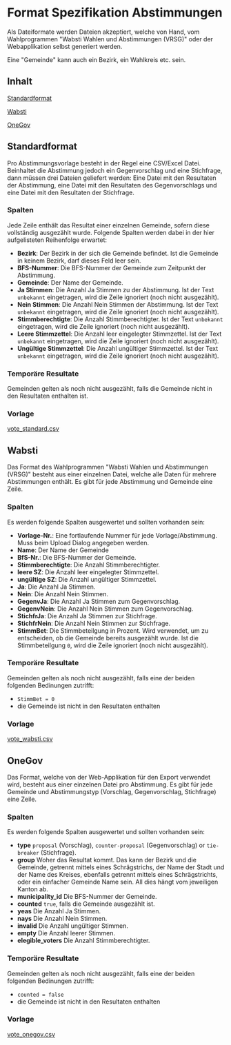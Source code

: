 # Format Spezifikation Abstimmungen

Als Dateiformate werden Dateien akzeptiert, welche von Hand, vom Wahlprogrammen "Wabsti Wahlen und Abstimmungen (VRSG)" oder der Webapplikation selbst generiert werden.

Eine "Gemeinde" kann auch ein Bezirk, ein Wahlkreis etc. sein.

## Inhalt

[Standardformat](#standardformat)

[Wabsti](#wabsti)

[OneGov](#onegov)


## Standardformat

Pro Abstimmungsvorlage besteht in der Regel eine CSV/Excel Datei. Beinhaltet die Abstimmung jedoch ein Gegenvorschlag und eine Stichfrage, dann müssen drei Dateien geliefert werden: Eine Datei mit den Resultaten der Abstimmung, eine Datei mit den Resultaten des Gegenvorschlags und eine Datei mit den Resultaten der Stichfrage.

### Spalten

Jede Zeile enthält das Resultat einer einzelnen Gemeinde, sofern diese
vollständig ausgezählt wurde. Folgende Spalten werden dabei in der hier
aufgelisteten Reihenfolge erwartet:

- **Bezirk**: Der Bezirk in der sich die Gemeinde befindet. Ist die Gemeinde in keinem Bezirk, darf dieses Feld leer sein.
- **BFS-Nummer**: Die BFS-Nummer der Gemeinde zum Zeitpunkt der Abstimmung.
- **Gemeinde**: Der Name der Gemeinde.
- **Ja Stimmen**: Die Anzahl Ja Stimmen zu der Abstimmung. Ist der Text `unbekannt` eingetragen, wird die Zeile ignoriert (noch nicht ausgezählt).
- **Nein Stimmen**: Die Anzahl Nein Stimmen der Abstimmung. Ist der Text `unbekannt` eingetragen, wird die Zeile ignoriert (noch nicht ausgezählt).
- **Stimmberechtigte**: Die Anzahl Stimmberechtigter. Ist der Text `unbekannt` eingetragen, wird die Zeile ignoriert (noch nicht ausgezählt).
- **Leere Stimmzettel**: Die Anzahl leer eingelegter Stimmzettel. Ist der Text `unbekannt` eingetragen, wird die Zeile ignoriert (noch nicht ausgezählt).
- **Ungültige Stimmzettel**: Die Anzahl ungültiger Stimmzettel. Ist der Text `unbekannt` eingetragen, wird die Zeile ignoriert (noch nicht ausgezählt).

### Temporäre Resultate

Gemeinden gelten als noch nicht ausgezählt, falls die Gemeinde nicht in den Resultaten enthalten ist.

### Vorlage

[vote_standard.csv](https://raw.githubusercontent.com/OneGov/onegov.election_day/master/docs/templates/templates/vote_standard.csv)


## Wabsti

Das Format des Wahlprogrammen "Wabsti Wahlen und Abstimmungen (VRSG)" besteht aus einer einzelnen Datei, welche alle Daten für mehrere Abstimmungen enthält. Es gibt für jede Abstimmung und Gemeinde eine Zeile.

### Spalten

Es werden folgende Spalten ausgewertet und sollten vorhanden sein:

- **Vorlage-Nr.**: Eine fortlaufende Nummer für jede Vorlage/Abstimmung. Muss beim Upload Dialog angegeben werden.
- **Name**: Der Name der Gemeinde
- **BfS-Nr.**: Die BFS-Nummer der Gemeinde.
- **Stimmberechtigte**: Die Anzahl Stimmberechtigter.
- **leere SZ**: Die Anzahl leer eingelegter Stimmzettel.
- **ungültige SZ**: Die Anzahl ungültiger Stimmzettel.
- **Ja**: Die Anzahl Ja Stimmen.
- **Nein**: Die Anzahl Nein Stimmen.
- **GegenvJa**: Die Anzahl Ja Stimmen zum Gegenvorschlag.
- **GegenvNein**:  Die Anzahl Nein Stimmen zum Gegenvorschlag.
- **StichfrJa**: Die Anzahl Ja Stimmen zur Stichfrage.
- **StichfrNein**: Die Anzahl Nein Stimmen zur Stichfrage.
- **StimmBet**: Die Stimmbeteilgung in Prozent. Wird verwendet, um zu entscheiden, ob die Gemeinde bereits ausgezählt wurde. Ist die Stimmbeteilgung `0`, wird die Zeile ignoriert (noch nicht ausgezählt).

### Temporäre Resultate

Gemeinden gelten als noch nicht ausgezählt, falls eine der beiden folgenden Bedinungen zutrifft:
- `StimmBet = 0`
- die Gemeinde ist nicht in den Resultaten enthalten

### Vorlage

[vote_wabsti.csv](https://raw.githubusercontent.com/OneGov/onegov.election_day/master/docs/templates/templates/vote_wabsti.csv)


## OneGov

Das Format, welche von der Web-Applikation für den Export verwendet wird, besteht aus einer einzelnen Datei pro Abstimmung. Es gibt für jede Gemeinde und Abstimmungstyp (Vorschlag, Gegenvorschlag, Stichfrage) eine Zeile.

### Spalten

Es werden folgende Spalten ausgewertet und sollten vorhanden sein:

- **type** `proposal` (Vorschlag), `counter-proposal` (Gegenvorschlag) or `tie-breaker` (Stichfrage).
- **group** Woher das Resultat kommt. Das kann der Bezirk und die Gemeinde, getrennt mittels eines Schrägstrichs, der Name der Stadt und der Name des Kreises, ebenfalls getrennt mittels eines Schrägstrichts, oder ein einfacher Gemeinde Name sein. All dies hängt vom jeweiligen Kanton ab.
- **municipality_id** Die BFS-Nummer der Gemeinde.
- **counted** `true`, falls die Gemeinde ausgezählt ist.
- **yeas** Die Anzahl Ja Stimmen.
- **nays** Die Anzahl Nein Stimmen.
- **invalid** Die Anzahl ungültiger Stimmen.
- **empty** Die Anzahl leerer Stimmen.
- **elegible_voters** Die Anzahl Stimmberechtigter.

### Temporäre Resultate

Gemeinden gelten als noch nicht ausgezählt, falls eine der beiden folgenden Bedinungen zutrifft:
- `counted = false`
- die Gemeinde ist nicht in den Resultaten enthalten

### Vorlage

[vote_onegov.csv](https://raw.githubusercontent.com/OneGov/onegov.election_day/master/docs/templates/templates/vote_onegov.csv)
